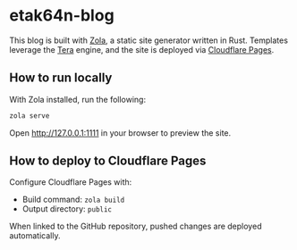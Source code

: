 # etak64n-blog

This blog is built with [Zola](https://www.getzola.org/), a static site generator written in Rust. Templates leverage the [Tera](https://tera.netlify.app/) engine, and the site is deployed via [Cloudflare Pages](https://pages.cloudflare.com/).

## How to run locally
With Zola installed, run the following:

```bash
zola serve
```

Open <http://127.0.0.1:1111> in your browser to preview the site.

## How to deploy to Cloudflare Pages
Configure Cloudflare Pages with:

- Build command: `zola build`
- Output directory: `public`

When linked to the GitHub repository, pushed changes are deployed automatically.
